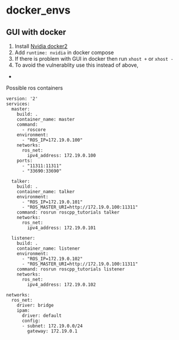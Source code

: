 # docker_envs

## GUI with docker
1. Install [Nvidia docker2](https://docs.nvidia.com/datacenter/cloud-native/container-toolkit/install-guide.html)
2. Add `runtime: nvidia` in docker compose
3. If there is problem with GUI in docker then run `xhost +` or `xhost -`
4. To avoid the vulnerablity use this instead of above,
  - 

Possible ros containers
```
version: '2'
services:
  master:
    build: .
    container_name: master
    command:
      - roscore
    environment:
      - "ROS_IP=172.19.0.100"
    networks:
      ros_net:
        ipv4_address: 172.19.0.100
    ports:
      - "11311:11311"
      - "33690:33690"

  talker:
    build: .
    container_name: talker
    environment:
      - "ROS_IP=172.19.0.101"
      - "ROS_MASTER_URI=http://172.19.0.100:11311"
    command: rosrun roscpp_tutorials talker
    networks:
      ros_net:
        ipv4_address: 172.19.0.101

  listener:
    build: .
    container_name: listener
    environment:
      - "ROS_IP=172.19.0.102"
      - "ROS_MASTER_URI=http://172.19.0.100:11311"
    command: rosrun roscpp_tutorials listener
    networks:
      ros_net:
        ipv4_address: 172.19.0.102

networks:
  ros_net:
    driver: bridge
    ipam:
      driver: default
      config:
      - subnet: 172.19.0.0/24
        gateway: 172.19.0.1
```